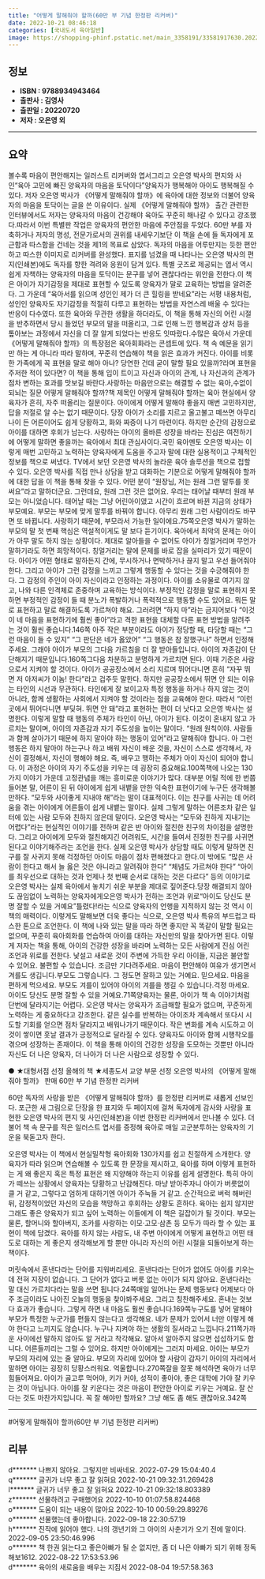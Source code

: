 ```yaml
---
title: "어떻게 말해줘야 할까(60만 부 기념 한정판 리커버)"
date: 2022-10-21 08:46:18
categories: [국내도서 육아일반]
image: https://shopping-phinf.pstatic.net/main_3358191/33581917630.20221019150535.jpg
---
```


## **정보**

- **ISBN : 9788934943464**
- **출판사 : 김영사**
- **출판일 : 20220720**
- **저자 : 오은영 외**

------



## **요약**

볼수록 마음이 편안해지는 일러스트 리커버와 엽서그리고 오은영 박사의 편지와 사인“육아 고민에 빠진 양육자의 마음을 토닥이다”양육자가 행복해야 아이도 행복해질 수 있다. 저자 오은영 박사가 《어떻게 말해줘야 할까》에 육아에 대한 정보와 더불어 양육자의 마음을 토닥이는 글을 쓴 이유이다. 실제 《어떻게 말해줘야 할까》 출간 관련한 인터뷰에서도 저자는 양육자의 마음이 건강해야 육아도 꾸준히 해나갈 수 있다고 강조했다.따라서 이번 특별판 작업은 양육자의 편안한 마음에 주안점을 두었다. 60만 부를 자축하거나 저자의 명성, 전문가로서의 권위를 내세우기보단 이 책을 손에 들 독자에게 포근함과 따스함을 건네는 것을 제1의 목표로 삼았다. 독자의 마음을 어루만지는 듯한 편안하고 따스한 이미지로 리커버를 완성했다. 표지를 넘겼을 때 나타나는 오은영 박사의 편지(인쇄본)에도 독자를 향한 격려와 응원이 담겨 있다. 특별 굿즈로 제공되는 엽서 역시 쉽게 자책하는 양육자의 마음을 토닥이는 문구를 넣어 괜찮다라는 위안을 전한다.이 책은 아이가 자기감정을 제대로 표현할 수 있도록 양육자가 말로 교육하는 방법을 알려준다. 그 가운데 “육아서를 읽으며 성인인 제가 더 큰 힐링을 받네요”라는 서평 내용처럼, 성인인 양육자도 자기감정을 적절히 다루고 표현하는 방법을 자연스레 배울 수 있다는 반응이 다수였다. 또한 육아와 무관한 생활을 하더라도, 이 책을 통해 자신의 어린 시절을 반추하면서 당시 들었던 부모의 말을 떠올리고, 그로 인해 느낀 행복감과 상처 등을 톺아보는 과정에서 자신을 더 잘 알게 되었다는 반응도 잇따랐다.수많은 육아서 가운데 《어떻게 말해줘야 할까》의 특장점은 육아회화라는 콘셉트에 있다. 책 속 예문을 읽기만 하는 게 아니라 따라 말하며, 꾸준히 연습해야 책을 읽은 효과가 커진다. 아이를 비롯한 가족에게 꼭 표현을 말로 해야 아나? 당연한 건데 굳이 말할 필요 있을까?라며 표현을 주저한 적이 있다면? 이 책을 통해 입이 트이고 자신과 아이의 관계, 나 자신과의 관계가 점차 변하는 효과를 맛보길 바란다.사랑하는 마음만으로는 해결할 수 없는 육아,수없이 되뇌는 질문 어떻게 말해줘야 할까?책 제목인 어떻게 말해줘야 할까는 육아 현실에서 양육자가 흔히, 자주 떠올리는 질문이다. 아이에게 어떻게 말해야 좋을지 매번 고민하지만, 답을 저절로 알 수는 없기 때문이다. 당장 아이가 소리를 지르고 울고불고 떼쓰면 아무리 나이 든 어른이어도 쉽게 당황하고, 화와 짜증이 나기 마련이다. 하지만 순간의 감정으로 아이를 대하면 후회가 남는다. 사랑하는 아이의 올바른 성장을 바라는 진심은 여전하기에 어떻게 말하면 좋을까는 육아에서 최대 관심사이다.국민 육아멘토 오은영 박사는 이렇게 매번 고민하고 노력하는 양육자에게 도움을 주고자 말에 대한 실용적이고 구체적인 정보를 책으로 써냈다. TV에서 보던 오은영 박사의 놀라운 육아 솔루션을 책으로 접할 수 있다. 오은영 박사를 직접 만나 상담을 받고 대화하는 기분으로 어떻게 말해줘야 할까에 대한 답을 이 책을 통해 찾을 수 있다.	어떤 분이 “원장님, 저는 원래 그런 말투를 못 써요”라고 말하더군요. 그런데요, 원래 그런 것은 없어요. 우리는 태어날 때부터 원래 부모는 아니었습니다. 태어날 때는 그냥 어린아이였고 시간이 흐르며 바뀐 지금의 상태가 부모예요. 부모는 부모에 맞게 말투를 바꿔야 합니다. 아무리 원래 그런 사람이라도 바꾸면 또 바뀝니다. 사랑하기 때문에, 부모라서 가능한 일이에요.75쪽오은영 박사가 말하는 부모의 말 첫 번째 핵심은 역설적이게도 말 보다 듣기이다. 육아에서 최악의 문제는 아이가 아무 말도 하지 않는 상황이다. 제대로 알아들을 수 없어도 아이가 칭얼거리며 무언가 말하기라도 하면 희망적이다. 칭얼거리는 말에 문제를 바로 잡을 실마리가 있기 때문이다. 아이가 어떤 형태로 말하든지 간에, 무시하거나 면박하거나 끊지 말고 우선 들어줘야 한다. 그리고 아이가 그런 감정을 느끼고 그렇게 행동할 수 있다는 것을 수긍해줘야 한다. 그 감정의 주인이 아이 자신이라고 인정하는 과정이다. 아이를 소유물로 여기지 않고, 나와 다른 인격체로 존중하며 교육하는 방식이다.	부정적인 감정을 말로 표현하지 못하면 부정적인 감정이 들 때 분노가 폭발하거나 폭력적으로 행동할 수도 있어요. 뭐든 말로 표현하고 말로 해결하도록 가르쳐야 해요. 그러려면 “하지 마”라는 금지어보다 “이것이 네 마음을 표현하기에 훨씬 좋아”라고 격한 표현을 대체할 다른 표현 방법을 알려주는 것이 훨씬 좋습니다.146쪽	아주 작은 부분이라도 아이가 정당할 때, 타당할 때는 “그런 마음이 들 수 있지” “그 판단은 네가 옳았어” “그 행동은 참 잘했구나” 하면서 인정해주세요. 그래야 아이가 부모의 그다음 가르침을 더 잘 받아들입니다. 아이의 자존감이 단단해지기 때문입니다.160쪽그다음 차분하고 분명하게 가르치면 된다. 이때 기준은 사람으로서 지켜야 할 것이다. 아이가 공공장소에서 소리 지르며 뛰어다니면 흔히 “자꾸 뛰면 저 아저씨가 이놈! 한다”라고 겁주듯 말한다. 하지만 공공장소에서 뛰면 안 되는 이유는 타인의 시선과 무관하다. 타인에게 잘 보이고자 특정 행동을 하거나 하지 않는 것이 아니라, 함께 생활하는 사회에서 지켜야 할 것이라는 점을 교육해야 한다. 따라서 “이런 곳에서 뛰어다니면 부딪혀. 뛰면 안 돼”라고 표현하는 편이 더 낫다고 오은영 박사는 설명한다. 이렇게 말할 때 행동의 주체가 타인이 아닌, 아이가 된다. 이것이 혼내지 않고 가르치는 말이며, 아이의 자존감과 자기 주도성을 높이는 말이다.	“원래 원칙이야. 사람들과 함께 살아가기 때문에 하지 말아야 하는 행동이 있어”라고 말해줘야 합니다. 아 그런 행동은 하지 말아야 하는구나 하고 배워 자신이 배운 것을, 자신이 스스로 생각해서, 자신이 결정해서, 자신이 행해야 해요. 즉, 배우고 행하는 주체가 아이 자신이 되어야 합니다. 이 과정은 아이의 자기 주도성을 키우는 데 굉장히 중요해요.100쪽책에 나오는 130가지 이야기 가운데 고정관념을 깨는 흥미로운 이야기가 많다. 대부분 어릴 적에 한 번쯤 들어본 말, 어른이 된 뒤 아이에게 쉽게 내뱉을 만한 익숙한 표현이기에 누구든 생각해볼 만하다. “모두와 사이좋게 지내야 해”라는 말이 대표적이다. 이는 친구를 사귀는 데 어려움을 겪는 아이에게 어른들이 쉽게 내뱉는 말이다. 실제 그렇게 말하는 어른조차 같은 일터에 있는 사람 모두와 친하지 않은데 말이다. 오은영 박사는 “모두와 친하게 지내기는 어렵다”라는 현실적인 이야기를 전하며 같은 반 아이와 절친한 친구의 차이점을 설명한다. 그리고 아이에게 모두와 절친해지긴 어려워도, 시간을 들여서 진정한 친구를 사귀면 된다고 이야기해주라는 조언을 한다. 실제 오은영 박사가 상담할 때도 이렇게 말하면 친구를 잘 사귀지 못해 걱정하던 아이도 마음이 점차 편해졌다고 한다.이 밖에도 “많은 사람이 한다고 해서 늘 옳은 것은 아니라고 알려줘야 한다” “체념도 가르쳐야 한다” “아이를 최우선으로 대하는 것과 언제나 첫 번째 순서로 대하는 것은 다르다” 등의 이야기로 오은영 박사는 실제 육아에서 놓치기 쉬운 부분을 제대로 짚어준다.당장 해결되지 않아도 끊임없이 노력하는 양육자에게오은영 박사가 전하는 조언과 위로“아이도 당신도 분명 잘할 수 있을 거예요”틀렸다!라는 식으로 양육자의 언행을 지적하지 않는 것 역시 이 책의 매력이다. 이렇게도 말해보면 더욱 좋다는 식으로, 오은영 박사 특유의 부드럽고 따스한 톤으로 조언한다. 이 책에 나와 있는 말을 따라 하면 좋지만 꼭 똑같이 말할 필요는 없으며, 꾸준히 육아회화를 연습하여 아이를 대하는 자신만의 말을 찾아가면 된다. 이렇게 저자는 책을 통해, 아이의 건강한 성장을 바라며 노력하는 모든 사람에게 진심 어린 조언과 위로를 전한다.	낯설고 새로운 것이 주변에 가득한 우리 아이들, 지금은 불안할 수 있어요. 불편할 수 있습니다. 조금만 기다려주세요. 마음이 편안해야 여유가 생기면서 겨를도 생깁니다.부모도 그렇습니다. 그 정도면 잘하고 있는 거예요. 믿으세요. 마음을 편하게 먹으세요. 부모도 겨를이 있어야 아이의 겨를을 챙길 수 있습니다.걱정 마세요. 아이도 당신도 분명 잘할 수 있을 거예요.71쪽양육자는 물론, 아이가 책 속 이야기처럼 단번에 달라지기는 어렵다. 오은영 박사는 양육자가 조급해할 필요가 없으며, 꾸준하게 노력하는 게 중요하다고 강조한다. 같은 실수를 반복하는 아이조차 계속해서 또다시 시도할 기회를 얻으면 점차 달라지고 배워나가기 때문이다. 작은 변화를 계속 시도하고 이것이 쌓이면 훗날 결과가 긍정적으로 달라질 수 있다. 양육자도 아이와 함께 시행착오를 겪으며 성장하는 존재이다. 이 책을 통해 아이의 건강한 성장을 도모하는 것뿐만 아니라 자신도 더 나은 양육자, 더 나아가 더 나은 사람으로 성장할 수 있다.

● ★대형서점 선정 올해의 책 ★세종도서 교양 부문 선정
오은영 박사의 《어떻게 말해줘야 할까》 
판매 60만 부 기념 한정판 리커버

60만 독자의 사랑을 받은 《어떻게 말해줘야 할까》를 한정판 리커버로 새롭게 선보인다. 포근한 새 그림으로 단장을 한 표지와 두 페이지에 걸쳐 독자에게 감사와 사랑을 표현한 오은영 박사의 편지 및 사인(인쇄본)을 이번 한정판 리커버에서 만나볼 수 있다. 더불어 책 속 문구를 적은 일러스트 엽서를 증정해 육아로 매일 고군분투하는 양육자의 기운을 북돋고자 한다.

오은영 박사는 이 책에서 현실밀착형 육아회화 130가지를 쉽고 친절하게 소개한다. 양육자가 따라 읽으며 연습해볼 수 있도록 한 문장을 제시하고, 육아를 하며 이렇게 표현하는 게 왜 좋은지 혹은 특정 표현은 왜 지양해야 하는지 이유를 쉽게 설명한다. 
특히 아이가 떼쓰는 상황에서 양육자는 당황하고 난감해진다. 마냥 받아주자니 아이가 버릇없이 클 거 같고, 그렇다고 엄하게 대하기엔 아이가 주눅들 거 같고. 순간적으로 버럭 해버린 뒤, 감정적이었던 자신의 모습을 책망하고 후회하는 상황도 흔하다. 육아는 쉽지 않지만 그래도 좋은 양육자가 되고 싶어 노력하는 이들에게 이 책은 길잡이가 될 것이다.
부모는 물론, 할머니와 할아버지, 조카를 사랑하는 이모·고모·삼촌 등 모두가 따라 할 수 있는 표현이 책에 담겼다. 육아를 하지 않는 사람도, 내 주변 아이에게 어떻게 표현하고 어떤 태도로 대하는 게 좋은지 생각해보게 할 뿐만 아니라 자신의 어린 시절을 되돌아보게 하는 책이다.

머릿속에서 혼낸다라는 단어를 지워버리세요. 혼낸다라는 단어가 없어도 아이를 키우는 데 전혀 지장이 없습니다. 그 단어가 없다고 버릇 없는 아이가 되지 않아요. 혼낸다라는 말 대신 가르치다라는 말을 쓰면 됩니다.24쪽매일 일어나는 문제 행동보다 어제보다 아주 조금이라도 나아진 오늘의 행동을 찾아봐주세요. 그리고 칭찬해주세요. 혼내는 것보다 효과가 좋습니다. 그렇게 하면 내 마음도 훨씬 좋습니다.169쪽누구도를 넣어 말해야 부모가 특정한 누군가를 편들지 않는다고 생각해요. 네가 문제가 있어서 너만 이렇게 해야 한다고 느끼지도 않습니다. 누구나 지켜야 하는 생활의 질서라고 느낍니다.211쪽가까운 사이에선 말하지 않아도 알 거라고 착각해요. 알아서 알아주지 않으면 섭섭하기도 합니다. 어른들끼리는 그럴 수 있어요. 하지만 아이에게는 그러지 마세요. 아이는 부모가 부모의 자리에 있는 줄 알아요. 부모의 자리에 있어야 할 사람이 갑자기 아이의 자리에서 말하면 아이는 굉장히 당황스러워요. 억울합니다.270쪽잘을 잘못 해석하면 육아가 너무 힘들어져요. 아이가 골고루 먹어야, 키가 커야, 성적이 좋아야, 좋은 대학에 가야 잘 키우는 것이 아닙니다. 아이를 잘 키운다는 것은 마음이 편안한 아이로 키우는 거예요. 잘 산다는 것도 마찬가지입니다. 꼭 잘 해야만 할까요? 그냥 해도 좀 해도 괜찮아요.342쪽

------

#어떻게 말해줘야 할까(60만 부 기념 한정판 리커버)


## **리뷰** 

  d******* 나쁘지 않아요. 그렇지만 비싸네요. 2022-07-29 15:04:40.4 <br/>  q******* 글귀가 너무 좋고 잘 읽혀요  2022-10-21 09:32:31.269428 <br/>  l******* 글귀가 너무 좋고 잘 읽혀요  2022-10-21 09:32:18.803389 <br/>  z******* 선물하려고 구매했어요  2022-10-10 01:07:58.824468 <br/>  o******* 도움이 되는 내용이 많아요 2022-10-10 00:59:29.89276 <br/>  o******* 선물했는데 좋아합니다. 2022-09-18 22:30:57.19 <br/>  h******* 진작에 읽어야 했다. 나의 갱년기와 그 아이의 사춘기가 오기 전에 말이다. 2022-09-05 23:50:46.996 <br/>  o******* 책 한권 읽는다고 좋은아빠가 될 순 없지만, 좀 더 나은 아빠가 되기 위해 정독해보1612. 2022-08-22 17:53:53.96 <br/>  d******* 육아의 새로움을 배우는  지짐서 2022-08-04 19:57:58.363 <br/>